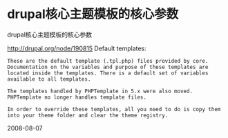 # drupal核心主题模板的核心参数

drupal核心主题模板的核心参数

http://drupal.org/node/190815
Default templates:

    These are the default template (.tpl.php) files provided by core. Documentation on the variables and purpose of these templates are located inside the templates. There is a default set of variables available to all templates.

    The templates handled by PHPTemplate in 5.x were also moved. PHPTemplate no longer handles template files.

    In order to override these templates, all you need to do is copy them into your theme folder and clear the theme registry.


2008-08-07